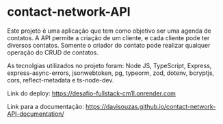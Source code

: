 # contact-network-API

Este projeto é uma aplicação que tem como objetivo ser uma agenda de contatos. A API permite a criação de um cliente, e cada cliente pode ter diversos contatos. Somente o criador do contato pode realizar qualquer operação do CRUD de contatos. 

As tecnolgias utilizados no projeto foram: Node JS, TypeScript, Express, express-async-errors, jsonwebtoken, pg, typeorm, zod, dotenv, bcryptjs, cors, reflect-metadata e ts-node-dev. 

Link do deploy: https://desafio-fullstack-cm1l.onrender.com

Link para a documentação: https://davisouzas.github.io/contact-network-API-documentation/
